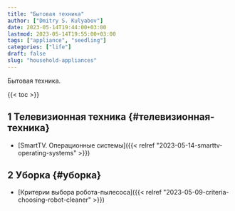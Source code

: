 ```yaml
---
title: "Бытовая техника"
author: ["Dmitry S. Kulyabov"]
date: 2023-05-14T19:44:00+03:00
lastmod: 2023-05-14T19:55:00+03:00
tags: ["appliance", "seedling"]
categories: ["life"]
draft: false
slug: "household-appliances"
---
```


Бытовая техника.

<!--more-->

{{< toc >}}


## <span class="section-num">1</span> Телевизионная техника {#телевизионная-техника}

-   [SmartTV. Операционные системы]({{< relref "2023-05-14-smarttv-operating-systems" >}})


## <span class="section-num">2</span> Уборка {#уборка}

-   [Критерии выбора робота-пылесоса]({{< relref "2023-05-09-criteria-choosing-robot-cleaner" >}})
